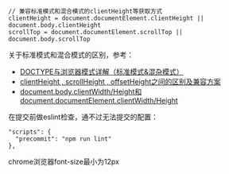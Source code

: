 ```
// 兼容标准模式和混合模式的clientHeight等获取方式
clientHeight = document.documentElement.clientHeight || document.body.clientHeight
scrollTop = document.documentElement.scrollTop || document.body.scrollTop
```

关于标准模式和混合模式的区别，参考：

* [DOCTYPE与浏览器模式详解（标准模式&混杂模式）](https://www.cnblogs.com/imxiu/p/3541932.html)
* [clientHeight , scrollHeight , offsetHeight之间的区别及兼容方案](https://www.cnblogs.com/nanshanlaoyao/p/5964730.html)
* [document.body.clientWidth/Height和document.documentElement.clientWidth/Height](https://www.douban.com/note/252530973/)

在提交前做eslint检查，通不过无法提交的配置：

```
"scripts": {
  "precommit": "npm run lint"
},
```

 chrome浏览器font-size最小为12px

